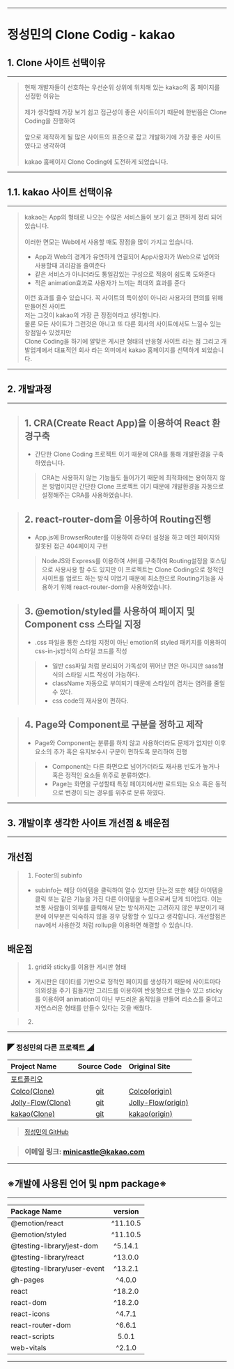 - - -
# 정성민의 Clone Codig - kakao
## 1. Clone 사이트 선택이유
---
> 현재 개발자들이 선호하는 우선순위 상위에 위치해 있는 kakao의 홈 페이지를 선정한 이유는 <br><br>
> 제가 생각할때 가장 보기 쉽고 접근성이 좋은 사이트이기 때문에 한번쯤은 Clone Coding을 진행하여 <br><br>
> 앞으로 제작하게 될 많은 사이트의 표준으로 잡고 개발하기에 가장 좋은 사이트 였다고 생각하여 <br><br>
> kakao 홈페이지 Clone Coding에 도전하게 되었습니다.
---
## 1.1. kakao 사이트 선택이유
---
> kakao는 App의 형태로 나오는 수많은 서비스들이 보기 쉽고 편하게 정리 되어있습니다.<br><br>
> 이러한 면모는 Web에서 사용할 때도 장점을 많이 가지고 있습니다.
> - App과 Web의 경계가 유연하게 연결되어 App사용자가 Web으로 넘어와 사용할때 괴리감을 줄여준다
> - 같은 서비스가 아니더라도 통일감있는 구성으로 적응이 쉽도록 도와준다
> - 적은 animation효과로 사용자가 느끼는 최대의 효과를 준다
>
> 이런 효과를 줄수 있습니다. 꼭 사이트의 특이성이 아니라 사용자의 편의를 위해 만들어진 사이트<br>
> 저는 그것이 kakao의 가장 큰 장점이라고 생각합니다.<br>
> 물론 모든 사이트가 그런것은 아니고 또 다른 회사의 사이트에서도 느낄수 있는 장점일수 있겠지만 <br>
> Clone Coding을 하기에 알맞은 게시판 형태의 반응형 사이트 라는 점 그리고 개발업계에서 대표적인 회사 라는 의미에서 kakao 홈페이지를 선택하게 되었습니다.

---
## 2. 개발과정
---
>## 1. CRA(Create React App)을 이용하여 React 환경구축
> -  간단한 Clone Coding 프로젝트 이기 때문에 CRA를 통해 개발환경을 구축하였습니다.
>> CRA는 사용하지 않는 기능들도 들어가기 때문에 최적화에는 용이하지 않은 방법이지만 간단한 Clone 프로젝트 이기 때문에 개발환경을 자동으로 설정해주는 CRA를 사용하였습니다.

>## 2. react-router-dom을 이용하여 Routing진행
> - App.js에 BrowserRouter를 이용하여 라우터 설정을 하고 메인 페이지와 잘못된 접근 404페이지 구현
>>NodeJS와 Express를 이용하여 서버를 구축하여 Routing설정을 호스팅으로 사용사용 할 수도 있지만 이 프로젝트는 Clone Coding으로 정적인 사이트를 업로드 하는 방식 이었기 때문에 최소한으로 Routing기능을 사용하기 위해 react-router-dom을 사용하였습니다.

>## 3. @emotion/styled를 사용하여 페이지 및 Component css 스타일 지정
> - .css 파일을 통한 스타일 지정이 아닌 emotion의 styled 패키지를 이용하여 css-in-js방식의 스타일 코드를 작성
>> - 일반 css파일 처럼 분리되어 가독성이 뛰어난 편은 아니지만 sass형식의 스타일 시트 작성이 가능하다.
>> - className 자동으로 부여되기 때문에 스타일이 겹치는 염려를 줄일수 있다.
>> - css code의 재사용이 편하다.

>## 4. Page와 Component로 구분을 정하고 제작
> - Page와 Component는 분류를 하지 않고 사용하더라도 문제가 없지만 이후 요소의 추가 혹은 유지보수시 구분이 편하도록 분리하여 진행
>> - Component는 다른 화면으로 넘어가더라도 재사용 빈도가 높거나 혹은 정적인 요소들 위주로 분류하였다.
>> - Page는 화면을 구성할때 특정 페이지에서만 로드되는 요소 혹은 동적으로 변경이 되는 경우를 위주로 분류 하였다.

---
## 3. 개발이후 생각한 사이트 개선점 & 배운점
---
## 개선점
> 1. Footer의 subinfo
> - subinfo는 해당 아이템을 클릭하여 열수 있지만 닫는것 또한 해당 아이템을 클릭 또는 같은 기능을 가진 다른 아이템을 누름으로써 닫게 되어있다. 이는 보통 사람들이 외부를 클릭해서 닫는 방식까지는 고려하지 않은 부분이기 때문에 이부분은 익숙하지 않을 경우 당황할 수 있다고 생각합니다. 개선할점은 nav에서 사용한것 처럼 rollup을 이용하면 해결할 수 있습니다.
## 배운점
> 1. grid와 sticky를 이용한 게시판 형태
> - 게시판은 데이터를 기반으로 정적인 페이지를 생성하기 때문에 사이트마다 의외성을 주기 힘들지만 그리드를 이용하여 반응형으로 만들수 있고 sticky를 이용하여 animation이 아닌 부드러운 움직임을 만들어 리소스를 줄이고 자연스러운 형태를 만들수 있다는 것을 배웠다.

> 2. 

---
### ◤ 정성민의 다른 프로젝트 ◢
| Project Name              | Source Code           | Original Site             |
| :--                       | :--:                  | :--                       |
|[포트폴리오](https://minicastle.github.io/portpolio/)|||
|[Colco(Clone)](https://minicastle.github.io/Clone-Colco/)|[git](https://github.com/minicastle/Clone-Colco)|[Colco(origin)](https://colco.app/)|
|[Jolly-Flow(Clone)](https://minicastle.github.io/Clone-JollyFlow/)|[git](https://github.com/minicastle/Clone-JollyFlow)|[Jolly-Flow(origin)](https://jollyflow.webflow.io/)|
|[kakao(Clone)](https://minicastle.github.io/Clone-Kakao/)|[git](https://github.com/minicastle/Clone-kakao)|[kakao(origin)](https://www.kakaocorp.com/page/)|

> [정성민의 GitHub](https://github.com/minicastle)

> ### 이메일 링크: <minicastle@kakao.com>
---
## ※개발에 사용된 언어 및 npm package※
---
|Package Name                 	| version  	    |
| :--                         	| :--:     		|
|@emotion/react 		        |^11.10.5		|
|@emotion/styled 		        |^11.10.5		|
|@testing-library/jest-dom 	    |^5.14.1		|
|@testing-library/react 	    |^13.0.0		|
|@testing-library/user-event    |^13.2.1		|
|gh-pages 		                |^4.0.0		    |
|react 			                |^18.2.0		|
|react-dom 		                |^18.2.0		|
|react-icons 		            |^4.7.1		    |
|react-router-dom 		        |^6.6.1		    |
|react-scripts 		            |5.0.1		    |
|web-vitals 		            |^2.1.0		    |
---